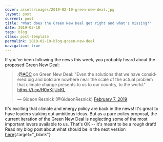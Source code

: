 ```yaml
---
cover: assets/images/2019-02-10-green-new-deal.jpg
layout: post
current: post
title: "What does the Green New Deal get right and what's missing?"
date: 2019-02-10
tags: blog
class: post-template
permalink: 2019-02-10-blog-green-new-deal
navigation: true
---
```


If you've been following the news this week, you probably heard about the proposed Green New Deal:

<blockquote class="twitter-tweet" data-lang="en"><p lang="en" dir="ltr">.<a href="https://twitter.com/AOC?ref_src=twsrc%5Etfw">@AOC</a> on Green New Deal: &quot;Even the solutions that we have considered big and bold are nowhere near the scale of the actual problem that climate change presents to us to our country, to the world.&quot; <a href="https://t.co/H0qKijUcKL">https://t.co/H0qKijUcKL</a></p>&mdash; Gideon Resnick (@GideonResnick) <a href="https://twitter.com/GideonResnick/status/1093507478409695232?ref_src=twsrc%5Etfw">February 7, 2019</a></blockquote>
<script async src="https://platform.twitter.com/widgets.js" charset="utf-8"></script>

It's exciting that climate and energy policy are back in the news!
It's great to have leaders staking out ambitious ideas.
But as a pure policy proposal, the current iteration of the Green New Deal is neglecting some of the most important levers available to us.
That's OK -- it's meant to be a rough draft!
Read my blog post about what should be in the next version [here](https://jamesdossgollin.me/blog/2019-green-new-deal.html){:target="_blank"}
